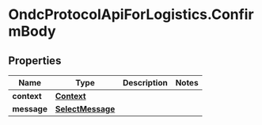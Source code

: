# OndcProtocolApiForLogistics.ConfirmBody

## Properties
Name | Type | Description | Notes
------------ | ------------- | ------------- | -------------
**context** | [**Context**](Context.md) |  | 
**message** | [**SelectMessage**](SelectMessage.md) |  | 
